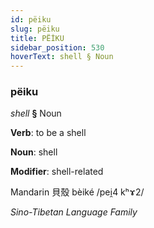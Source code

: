 ```yaml
---
id: pëiku
slug: pëiku
title: PËİKU
sidebar_position: 530
hoverText: shell § Noun
---
```


### pëiku

*shell* **§** Noun

**Verb**: to be a shell

**Noun**: shell

**Modifier**: shell-related

Mandarin 貝殼 bèiké /pei̯4 kʰɤ2/

*Sino-Tibetan Language Family*
